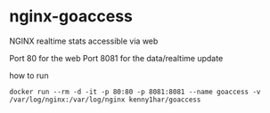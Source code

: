 # nginx-goaccess
NGINX realtime stats accessible via web

Port 80 for the web
Port 8081 for the data/realtime update

how to run
```
docker run --rm -d -it -p 80:80 -p 8081:8081 --name goaccess -v /var/log/nginx:/var/log/nginx kenny1har/goaccess
```
